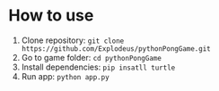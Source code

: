 # How to use
1. Clone repository: `git clone https://github.com/Explodeus/pythonPongGame.git`
2. Go to game folder: `cd pythonPongGame`
3. Install dependencies: `pip insatll turtle`
4. Run app: `python app.py`